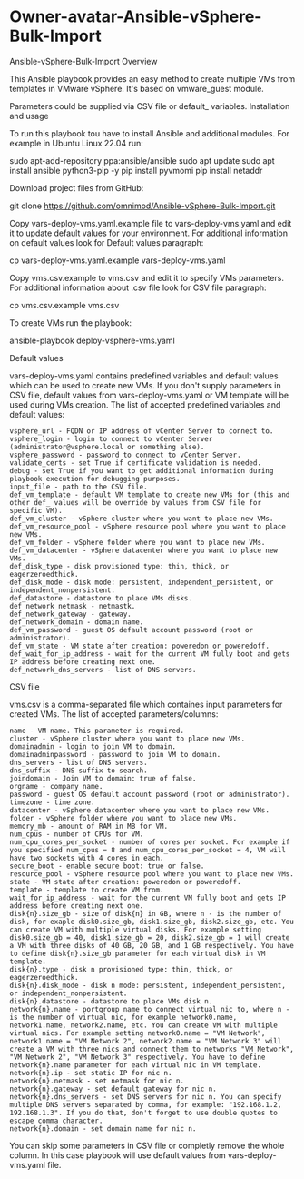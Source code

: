 # Owner-avatar-Ansible-vSphere-Bulk-Import
Ansible-vSphere-Bulk-Import
Overview

This Ansible playbook provides an easy method to create multiple VMs from templates in VMware vSphere. It's based on vmware_guest module.

Parameters could be supplied via CSV file or default_ variables.
Installation and usage

To run this playbook tou have to install Ansible and additional modules. For example in Ubuntu Linux 22.04 run:

sudo apt-add-repository ppa:ansible/ansible
sudo apt update
sudo apt install ansible python3-pip -y
pip install pyvmomi
pip install netaddr

Download project files from GitHub:

git clone https://github.com/omnimod/Ansible-vSphere-Bulk-Import.git

Copy vars-deploy-vms.yaml.example file to vars-deploy-vms.yaml and edit it to update default values for your environment. For additional information on default values look for Default values paragraph:

cp vars-deploy-vms.yaml.example vars-deploy-vms.yaml

Copy vms.csv.example to vms.csv and edit it to specify VMs parameters. For additional information about .csv file look for CSV file paragraph:

cp vms.csv.example vms.csv

To create VMs run the playbook:

ansible-playbook deploy-vsphere-vms.yaml

Default values

vars-deploy-vms.yaml contains predefined variables and default values which can be used to create new VMs. If you don't supply parameters in CSV file, default values from vars-deploy-vms.yaml or VM template will be used during VMs creation. The list of accepted predefined variables and default values:

    vsphere_url - FQDN or IP address of vCenter Server to connect to.
    vsphere_login - login to connect to vCenter Server (administrator@vsphere.local or something else).
    vsphere_password - password to connect to vCenter Server.
    validate_certs - set True if certificate validation is needed.
    debug - set True if you want to get additional information during playbook execution for debugging purposes.
    input_file - path to the CSV file.
    def_vm_template - default VM template to create new VMs for (this and other def_ values will be override by values from CSV file for specific VM).
    def_vm_cluster - vSphere cluster where you want to place new VMs.
    def_vm_resource_pool - vSphere resource pool where you want to place new VMs.
    def_vm_folder - vSphere folder where you want to place new VMs.
    def_vm_datacenter - vSphere datacenter where you want to place new VMs.
    def_disk_type - disk provisioned type: thin, thick, or eagerzeroedthick.
    def_disk_mode - disk mode: persistent, independent_persistent, or independent_nonpersistent.
    def_datastore - datastore to place VMs disks.
    def_network_netmask - netmastk.
    def_network_gateway - gateway.
    def_network_domain - domain name.
    def_vm_password - guest OS default account password (root or administrator).
    def_vm_state - VM state after creation: poweredon or poweredoff.
    def_wait_for_ip_address - wait for the current VM fully boot and gets IP address before creating next one.
    def_network_dns_servers - list of DNS servers.

CSV file

vms.csv is a comma-separated file which containes input parameters for created VMs. The list of accepted parameters/columns:

    name - VM name. This parameter is required.
    cluster - vSphere cluster where you want to place new VMs.
    domainadmin - login to join VM to domain.
    domainadminpassword - password to join VM to domain.
    dns_servers - list of DNS servers.
    dns_suffix - DNS suffix to search.
    joindomain - Join VM to domain: true of false.
    orgname - company name.
    password - guest OS default account password (root or administrator).
    timezone - time zone.
    datacenter - vSphere datacenter where you want to place new VMs.
    folder - vSphere folder where you want to place new VMs.
    memory_mb - amount of RAM in MB for VM.
    num_cpus - number of CPUs for VM.
    num_cpu_cores_per_socket - number of cores per socket. For example if you specified num_cpus = 8 and num_cpu_cores_per_socket = 4, VM will have two sockets with 4 cores in each.
    secure_boot - enable secure boot: true or false.
    resource_pool - vSphere resource pool where you want to place new VMs.
    state - VM state after creation: poweredon or poweredoff.
    template - template to create VM from.
    wait_for_ip_address - wait for the current VM fully boot and gets IP address before creating next one.
    disk{n}.size_gb - size of disk{n} in GB, where n - is the number of disk, for exaple disk0.size_gb, disk1.size_gb, disk2.size_gb, etc. You can create VM with multiple virtual disks. For example setting disk0.size_gb = 40, disk1.size_gb = 20, disk2.size_gb = 1 will create a VM with three disks of 40 GB, 20 GB, and 1 GB respectively. You have to define disk{n}.size_gb parameter for each virtual disk in VM template.
    disk{n}.type - disk n provisioned type: thin, thick, or eagerzeroedthick.
    disk{n}.disk_mode - disk n mode: persistent, independent_persistent, or independent_nonpersistent.
    disk{n}.datastore - datastore to place VMs disk n.
    network{n}.name - portgroup name to connect virtual nic to, where n - is the number of virtual nic, for example network0.name, network1.name, network2.name, etc. You can create VM with multiple virtual nics. For example setting network0.name = "VM Network", network1.name = "VM Network 2", network2.name = "VM Network 3" will create a VM with three nics and connect them to networks "VM Network", "VM Network 2", "VM Network 3" respectively. You have to define network{n}.name parameter for each virtual nic in VM template.
    network{n}.ip - set static IP for nic n.
    network{n}.netmask - set netmask for nic n.
    network{n}.gateway - set default gateway for nic n.
    network{n}.dns_servers - set DNS servers for nic n. You can specify multiple DNS servers separated by comma, for example: "192.168.1.2, 192.168.1.3". If you do that, don't forget to use double quotes to escape comma character.
    network{n}.domain - set domain name for nic n.

You can skip some parameters in CSV file or completly remove the whole column. In this case playbook will use default values from vars-deploy-vms.yaml file.
